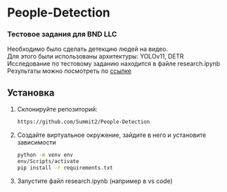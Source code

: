 # People-Detection
### Тестовое задания для BND LLC

Необходимо было сделать детекцию людей на видео.  
Для этого были использованы архитектуры: YOLOv11, DETR  
Исследование по тестовому заданию находится в файле research.ipynb  
Результаты можно посмотреть по [ссылке](https://drive.google.com/drive/folders/1-awPOWRcAUUU3ZHBDeZMKEjBgfvFN-Wx?usp=sharing)  

## Установка

1. Cклонируйте репозиторий:
   ```bash
   https://github.com/Summit2/People-Detection
   
2. Создайте виртуальное окружение, зайдите в него и установите зависимости
   ```bash
   python -m venv env
   env/Scripts/activate
   pip install -r requirements.txt

3. Запустите файл research.ipynb (например в vs code)

